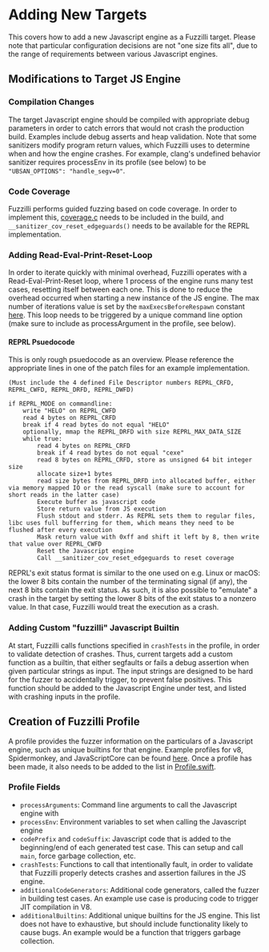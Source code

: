 # Adding New Targets

This covers how to add a new Javascript engine as a Fuzzilli target.
Please note that particular configuration decisions are not "one size fits all", due to the range of requirements between various Javascript engines.

## Modifications to Target JS Engine

### Compilation Changes
The target Javascript engine should be compiled with appropriate debug parameters in order to catch errors that would not crash the production build.
Examples include debug asserts and heap validation.
Note that some sanitizers modify program return values, which Fuzzilli uses to determine when and how the engine crashes.
For example, clang's undefined behavior sanitizer requires processEnv in its profile (see below) to be `"UBSAN_OPTIONS": "handle_segv=0"`.

### Code Coverage
Fuzzilli performs guided fuzzing based on code coverage.
In order to implement this, [coverage.c](./coverage.c) needs to be included in the build, and `__sanitizer_cov_reset_edgeguards()` needs to be available for the REPRL implementation. 

### Adding Read-Eval-Print-Reset-Loop
In order to iterate quickly with minimal overhead, Fuzzilli operates with a Read-Eval-Print-Reset loop, where 1 process of the engine runs many test cases, resetting itself between each one.
This is done to reduce the overhead occurred when starting a new instance of the JS engine. 
The max number of iterations value is set by the `maxExecsBeforeRespawn` constant [here](../Sources/Fuzzilli/Execution/REPRL.swift).
This loop needs to be triggered by a unique command line option (make sure to include as processArgument in the profile, see below).

#### REPRL Psuedocode
This is only rough psuedocode as an overview. Please reference the appropriate lines in one of the patch files for an example implementation.

```
(Must include the 4 defined File Descriptor numbers REPRL_CRFD, REPRL_CWFD, REPRL_DRFD, REPRL_DWFD)

if REPRL_MODE on commandline:
    write "HELO" on REPRL_CWFD
    read 4 bytes on REPRL_CRFD
    break if 4 read bytes do not equal "HELO"
    optionally, mmap the REPRL_DRFD with size REPRL_MAX_DATA_SIZE
    while true:
        read 4 bytes on REPRL_CRFD
        break if 4 read bytes do not equal "cexe"
        read 8 bytes on REPRL_CRFD, store as unsigned 64 bit integer size
        allocate size+1 bytes
        read size bytes from REPRL_DRFD into allocated buffer, either via memory mapped IO or the read syscall (make sure to account for short reads in the latter case)
        Execute buffer as javascript code
        Store return value from JS execution
        Flush stdout and stderr. As REPRL sets them to regular files, libc uses full bufferring for them, which means they need to be flushed after every execution
        Mask return value with 0xff and shift it left by 8, then write that value over REPRL_CWFD
        Reset the Javascript engine
        Call __sanitizer_cov_reset_edgeguards to reset coverage
```

REPRL's exit status format is similar to the one used on e.g. Linux or macOS: the lower 8 bits contain the number of the terminating signal (if any), the next 8 bits contain the exit status.
As such, it is also possible to "emulate" a crash in the target by setting the lower 8 bits of the exit status to a nonzero value. In that case, Fuzzilli would treat the execution as a crash.

### Adding Custom "fuzzilli" Javascript Builtin
At start, Fuzzilli calls functions specified in `crashTests` in the profile, in order to validate detection of crashes.
Thus, current targets add a custom function as a builtin, that either segfaults or fails a debug assertion when given particular strings as input.
The input strings are designed to be hard for the fuzzer to accidentally trigger, to prevent false positives.
This function should be added to the Javascript Engine under test, and listed with crashing inputs in the profile.

## Creation of Fuzzilli Profile

A profile provides the fuzzer information on the particulars of a Javascript engine, such as unique builtins for that engine.
Example profiles for v8, Spidermonkey, and JavaScriptCore can be found [here](../Sources/FuzzilliCli/Profiles).
Once a profile has been made, it also needs to be added to the list in [Profile.swift](../Sources/FuzzilliCli/Profiles/Profile.swift).

### Profile Fields

- `processArguments`: Command line arguments to call the Javascript engine with
- `processEnv`: Environment variables to set when calling the Javascript engine
- `codePrefix` and `codeSuffix`: Javascript code that is added to the beginning/end of each generated test case. This can setup and call `main`, force garbage collection, etc. 
- `crashTests`: Functions to call that intentionally fault, in order to validate that Fuzzilli properly detects crashes and assertion failures in the JS engine.
- `additionalCodeGenerators`: Additional code generators, called the fuzzer in building test cases. An example use case is producing code to trigger JIT compilation in V8.
- `additionalBuiltins`: Additional unique builtins for the JS engine. This list does not have to exhaustive, but should include functionality likely to cause bugs. An example would be a function that triggers garbage collection. 
